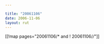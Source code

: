 ```yaml
---

title: "20061106"
date: 2006-11-06
layout: rut
---
```


[[!map pages="20061106/* and ! 20061106/*/*"]]

